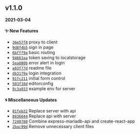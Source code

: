 ## v1.1.0
**2021-03-04**

#### :sparkles: New Features

* [`36e57f8`](https://github.com/KennethLloyd/mern-mariadb-bootstrap-starter/commit/36e57f8074a370414244fa98049c4c27f121cee8)  proxy to client
* [`9d8f4b5`](https://github.com/KennethLloyd/mern-mariadb-bootstrap-starter/commit/9d8f4b5b7be00ac5df522a7e6830e4da54d6ba98)  sign in page
* [`6bfff9a`](https://github.com/KennethLloyd/mern-mariadb-bootstrap-starter/commit/6bfff9a700716a20f3a603f22fdaa98c108541dc)  basic routing
* [`94663aa`](https://github.com/KennethLloyd/mern-mariadb-bootstrap-starter/commit/94663aa0de96c91a913bd8b7722321cf5e3b1940)  token saving to localstorage
* [`5ea880b`](https://github.com/KennethLloyd/mern-mariadb-bootstrap-starter/commit/5ea880bde3c4df83fc7c058035d16d9941b6982b)  error alert in login
* [`a83f77d`](https://github.com/KennethLloyd/mern-mariadb-bootstrap-starter/commit/a83f77dadcfec0b586eb238b9d80da50366893f5)  readme file
* [`db31f9a`](https://github.com/KennethLloyd/mern-mariadb-bootstrap-starter/commit/db31f9a1640fdb89019b8414f01fc7103697058b)  login integration
* [`91fc211`](https://github.com/KennethLloyd/mern-mariadb-bootstrap-starter/commit/91fc211ed793bc80447331596c4b9744102c2e1b)  initial form control
* [`503f18d`](https://github.com/KennethLloyd/mern-mariadb-bootstrap-starter/commit/503f18d15657088a2dea7b880ea0b4173c0b9453)  editorconfig
* [`9c3a933`](https://github.com/KennethLloyd/mern-mariadb-bootstrap-starter/commit/9c3a933b8a09474ab9e386d5f35800a536a951af)  example env for server

#### :cyclone: Miscellaneous Updates

* [`81feb32`](https://github.com/KennethLloyd/mern-mariadb-bootstrap-starter/commit/81feb32c42d4e58c6652a2a90bdab93f13c45266) Replace server with api
* [`8836044`](https://github.com/KennethLloyd/mern-mariadb-bootstrap-starter/commit/8836044192cc0b234bbfcb5bf7e5c13445b8c983) Replace api with server
* [`7240780`](https://github.com/KennethLloyd/mern-mariadb-bootstrap-starter/commit/72407802302727bcae89d378dcdb75ed2e7ba609) Combine express-mariadb-api and create-react-app
* [`2bac99d`](https://github.com/KennethLloyd/mern-mariadb-bootstrap-starter/commit/2bac99dc62f52ea3eb18d018c206cd36aa23bf3a) Remove unnecessary client files

